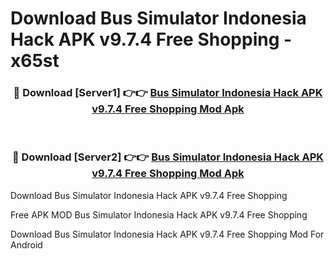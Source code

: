 # Download Bus Simulator Indonesia Hack APK v9.7.4 Free Shopping - x65st



<div align="center">
<h3>🔴 Download [Server1] 👉👉 <a href="https://momento.my/?title=Bus_Simulator_Indonesia_Hack_APK_v9.7.4_Free_Shopping">Bus Simulator Indonesia Hack APK v9.7.4 Free Shopping Mod Apk</a></h3><br>

<h3>🔴 Download [Server2] 👉👉 <a href="https://momento.my/?title=Bus_Simulator_Indonesia_Hack_APK_v9.7.4_Free_Shopping">Bus Simulator Indonesia Hack APK v9.7.4 Free Shopping Mod Apk</a></h3>
</div>



Download Bus Simulator Indonesia Hack APK v9.7.4 Free Shopping 

Free APK MOD Bus Simulator Indonesia Hack APK v9.7.4 Free Shopping 

Download Bus Simulator Indonesia Hack APK v9.7.4 Free Shopping Mod For Android
